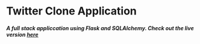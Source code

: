 # Twitter Clone Application
##### _A full stack appliccation using Flask and SQLAlchemy. Check out the live version [here](https://twitter-clone-appl1cation.herokuapp.com/register)_
